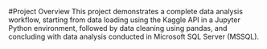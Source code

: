 #Project Overview
This project demonstrates a complete data analysis workflow, starting from data loading using the Kaggle API in a Jupyter Python environment, 
followed by data cleaning using pandas, and concluding with data analysis conducted in Microsoft SQL Server (MSSQL).
